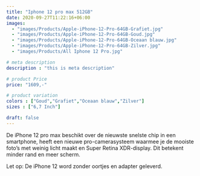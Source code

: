```yaml
---
title: "Iphone 12 pro max 512GB"
date: 2020-09-27T11:22:16+06:00
images: 
  - "images/Products/Apple-iPhone-12-Pro-64GB-Grafiet.jpg"
  - "images/Products/Apple-iPhone-12-Pro-64GB-Goud.jpg"
  - "images/Products/Apple-iPhone-12-Pro-64GB-Oceaan blauw.jpg"
  - "images/Products/Apple-iPhone-12-Pro-64GB-Zilver.jpg"
  - "images/Products/All Iphone 12 Pro.jpg"

# meta description
description : "this is meta description"

# product Price
price: "1609,-"

# product variation
colors : ["Goud","Grafiet","Oceaan blauw","Zilver"]
sizes : ["6,7 Inch"]

draft: false
---
```


De iPhone 12 pro max beschikt over de nieuwste snelste chip in een smartphone, heeft een nieuwe pro-camerasysteem waarmee je de mooiste foto’s met weinig licht maakt en Super Retina XDR-display. Dit betekent minder rand en meer scherm.  

Let op: De iPhone 12 word zonder oortjes en adapter geleverd.
 